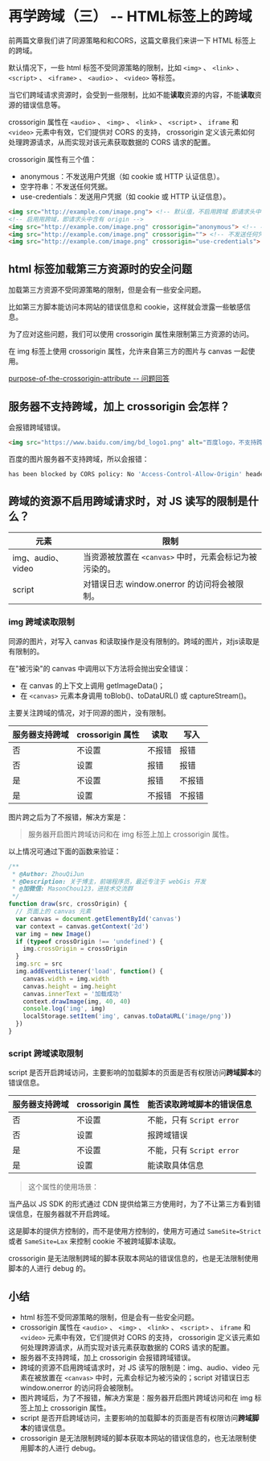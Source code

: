 # 再学跨域（三） -- HTML标签上的跨域

前两篇文章我们讲了同源策略和和CORS，这篇文章我们来讲一下 HTML 标签上的跨域。

默认情况下，一些 html 标签不受同源策略的限制，比如 `<img>` 、 `<link>` 、 `<script>` 、 `<iframe>` 、 `<audio>` 、 `<video>` 等标签。

当它们跨域请求资源时，会受到一些限制，比如不能**读取**资源的内容，不能**读取**资源的错误信息等。

crossorigin 属性在 `<audio>` 、 `<img>` 、 `<link>` 、 `<script>` 、 `iframe` 和 `<video>` 元素中有效，它们提供对 CORS 的支持， crossorigin 定义该元素如何处理跨源请求，从而实现对该元素获取数据的 CORS 请求的配置。

crossorigin 属性有三个值：

* anonymous：不发送用户凭据（如 cookie 或 HTTP 认证信息）。
* 空字符串：不发送任何凭据。
* use-credentials：发送用户凭据（如 cookie 或 HTTP 认证信息）。

```html
<img src="http://example.com/image.png"> <!-- 默认值，不启用跨域 即请求头中不含 origin -->
<!-- 启用用跨域，即请求头中含有 origin -->
<img src="http://example.com/image.png" crossorigin="anonymous"> <!-- 不发送用户凭据 -->
<img src="http://example.com/image.png" crossorigin=""> <!-- 不发送任何凭据 -->
<img src="http://example.com/image.png" crossorigin="use-credentials"> <!-- 发送用户凭据 -->
```

## html 标签加载第三方资源时的安全问题

加载第三方资源不受同源策略的限制，但是会有一些安全问题。

比如第三方脚本能访问本网站的错误信息和 cookie，这样就会泄露一些敏感信息。

为了应对这些问题，我们可以使用 crossorigin 属性来限制第三方资源的访问。

在 img 标签上使用 crossorigin 属性，允许来自第三方的图片与 canvas 一起使用。

[purpose-of-the-crossorigin-attribute -- 问题回答](https://stackoverflow.com/a/18336863/6524962)

## 服务器不支持跨域，加上 crossorigin 会怎样？

会报错跨域错误。

```html
<img src="https://www.baidu.com/img/bd_logo1.png" alt="百度logo，不支持跨域" crossorigin="anonymous" width="100" height="100" />
```

百度的图片服务器不支持跨域，所以会报错：

```bash
has been blocked by CORS policy: No 'Access-Control-Allow-Origin' header is present on the requested resource.
```

## 跨域的资源不启用跨域请求时，对 JS 读写的限制是什么？

| 元素| 限制|
| --- | --- |
|img、audio、video|	当资源被放置在 `<canvas>` 中时，元素会标记为被污染的。|
|script	|对错误日志 window.onerror 的访问将会被限制。|

### img 跨域读取限制

同源的图片，对写入 canvas 和读取操作是没有限制的。跨域的图片，对js读取是有限制的。

在"被污染"的 canvas 中调用以下方法将会抛出安全错误：

* 在 canvas 的上下文上调用 getImageData()；
* 在 `<canvas>` 元素本身调用 toBlob()、toDataURL() 或 captureStream()。

主要关注跨域的情况，对于同源的图片，没有限制。

|服务器支持跨域|crossorigin 属性|读取|写入|
|---|---|---|---|
|否|不设置|不报错|报错|
|否|设置|报错|报错|
|是|不设置|报错|不报错|
|是|设置|不报错|不报错|

图片跨之后为了不报错，解决方案是：

> 服务器开启图片跨域访问和在 img 标签上加上 crossorigin 属性。

以上情况可通过下面的函数来验证：

```js
/**
 * @Author: ZhouQiJun
 * @Description: 关于博主，前端程序员，最近专注于 webGis 开发
 * @加微信: MasonChou123，进技术交流群
 */
function draw(src, crossOrigin) {
  // 页面上的 canvas 元素
  var canvas = document.getElementById('canvas')
  var context = canvas.getContext('2d')
  var img = new Image()
  if (typeof crossOrigin !== 'undefined') {
    img.crossOrigin = crossOrigin
  }
  img.src = src
  img.addEventListener('load', function() {
    canvas.width = img.width
    canvas.height = img.height
    canvas.innerText = '加载成功'
    context.drawImage(img, 40, 40)
    console.log('img', img)
    localStorage.setItem('img', canvas.toDataURL('image/png'))
  })
}
```

### script 跨域读取限制

script 是否开启跨域访问，主要影响的加载脚本的页面是否有权限访问**跨域脚本**的错误信息。

|服务器支持跨域|crossorigin 属性|能否读取跨域脚本的错误信息|
|---|---|---|
|否|不设置|不能，只有 `Script error` |
|否|设置|报跨域错误 |
|是|不设置|不能，只有 `Script error` |
|是|设置|能读取具体信息 |

> 这个属性的使用场景：

当产品以 JS SDK 的形式通过 CDN 提供给第三方使用时，为了不让第三方看到错误信息，在服务器就不开启跨域。

这是脚本的提供方控制的，而不是使用方控制的，使用方可通过 `SameSite=Strict` 或者 `SameSite=Lax` 来控制 cookie 不被跨域脚本读取。

crossorigin 是无法限制跨域的脚本获取本网站的错误信息的，也是无法限制使用脚本的人进行 debug 的。

## 小结

* html 标签不受同源策略的限制，但是会有一些安全问题。
* crossorigin 属性在 `<audio>` 、 `<img>` 、 `<link>` 、 `<script>` 、 `iframe` 和 `<video>` 元素中有效，它们提供对 CORS 的支持， crossorigin 定义该元素如何处理跨源请求，从而实现对该元素获取数据的 CORS 请求的配置。
* 服务器不支持跨域，加上 crossorigin 会报错跨域错误。
* 跨域的资源不启用跨域请求时，对 JS 读写的限制是：img、audio、video 元素在被放置在 `<canvas>` 中时，元素会标记为被污染的；script 对错误日志 window.onerror 的访问将会被限制。
* 图片跨域后，为了不报错，解决方案是：服务器开启图片跨域访问和在 img 标签上加上 crossorigin 属性。
* script 是否开启跨域访问，主要影响的加载脚本的页面是否有权限访问**跨域脚本**的错误信息。
* crossorigin 是无法限制跨域的脚本获取本网站的错误信息的，也无法限制使用脚本的人进行 debug。
